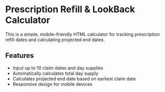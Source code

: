 
# Prescription Refill & LookBack Calculator

This is a simple, mobile-friendly HTML calculator for tracking prescription refill dates and calculating projected end dates.

## Features
- Input up to 10 claim dates and day supplies
- Automatically calculates total day supply
- Calculates projected end date based on earliest claim date
- Responsive design for mobile devices


